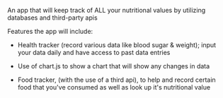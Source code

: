 An app that will keep track of ALL your nutritional values by utilizing databases and third-party apis

Features the app will include:

- Health tracker (record various data like blood sugar & weight); input your data daily and have access to past data entries

- Use of chart.js to show a chart that will show any changes in data

- Food tracker, (with the use of a third api), to help and record certain food that you've consumed as well as look up it's nutritional value